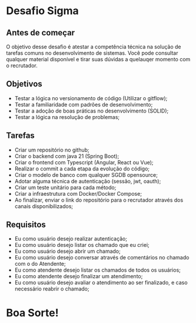 # Desafio Sigma

## Antes de começar

O objetivo desse desafio é atestar a competência técnica na solução de tarefas comuns no desenvolvimento de sistemas. Você pode consultar qualquer material disponível e tirar suas dúvidas a quelauqer momento com o recrutador.

## Objetivos
- Testar a lógica no versionamento de código (Utilizar o gitflow);
- Testar a familiaridade com padrões de desenvolvimento;
- Testar a adoção de boas práticas no desenvolvimento (SOLID);
- Testar a lógica na resolução de problemas;

## Tarefas
- Criar um repositório no github;
- Criar o backend com java 21 (Spring Boot);
- Criar o frontend com Typescript (Angular, React ou Vue);
- Realizar o commit a cada etapa da evolução do código;
- Criar o modelo de banco com qualquer SGDB opensource;
- Adotar alguma técnica de autenticação (sessão, jwt, oauth);
- Criar um teste unitário para cada método;
- Criar a infraestrutura com Docker/Docker Compose;
- Ao finalizar, enviar o link do repositório para o recrutador através dos canais disponibilizados; 

## Requisitos
- Eu como usuário desejo realizar autenticação;
- Eu como usuário desejo listar os chamado que eu criei;
- Eu como usuário desejo abrir um chamado;
- Eu como usuário desejo conversar através de comentários no chamado com o do Atendente;
- Eu como atendente desejo listar os chamados de todos os usuários;
- Eu como atendente desejo finalizar um atendimento;
- Eu como usuário desejo avaliar o atendimento ao ser finalizado, e caso necessário reabrir o chamado;

# Boa Sorte!
